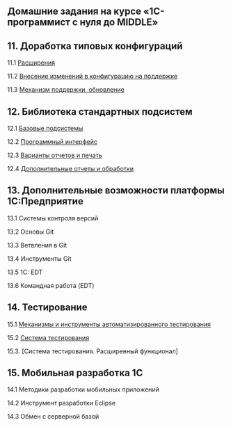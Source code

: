 ## Домашние задания на курсе «1С-программист c нуля до MIDDLE»

## 11. Доработка типовых конфигураций
11.1	[Расширения](DTK/homework-11-1.md)

11.2	[Внесение изменений в конфигурацию на поддержке](DTK/homework-11-2.md)

11.3	[Механизм поддержки, обновление](DTK/homework-11-3.md)

	
## 12. Библиотека стандартных подсистем

12.1	[Базовые подсистемы](BSP/homework-12-1.md)

12.2	[Программный интерфейс](https://github.com/netology-code/onec-mid-homeworks/blob/main/BSP/homework-12-2.md)

12.3	[Варианты отчетов и печать](https://github.com/netology-code/onec-mid-homeworks/blob/main/BSP/homework-12-3.md)

12.4	[Дополнительные отчеты и обработки](https://github.com/netology-code/onec-mid-homeworks/blob/main/BSP/homework-12-4.md)
	
## 13. Дополнительные возможности платформы 1С:Предприятие

13.1	Системы контроля версий

13.2	Основы Git

13.3	Ветвления в Git

13.4	Инструменты Git

13.5	1C: EDT

13.6	Командная работа (EDT)


## 14. Тестирование

15.1	[Механизмы и инструменты автоматизированного тестирования](https://github.com/netology-code/onec-mid-homeworks/blob/main/TAT/homework-14-1.md)

15.2	[Система тестирования](https://github.com/netology-code/onec-mid-homeworks/blob/main/TAT/homework-14-2.md)

15.3. 	[Система тестирования. Расширенный функционал]
	
	
## 15. Мобильная разработка 1С

14.1	Методики разработки мобильных приложений

14.2	Инструмент разработки Eclipse

14.3	Обмен с серверной базой

